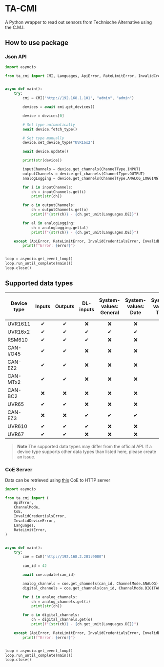 # TA-CMI
A Python wrapper to read out  sensors from Technische Alternative using the C.M.I.

## How to use package

### Json API

```python
import asyncio

from ta_cmi import CMI, Languages, ApiError, RateLimitError, InvalidCredentialsError, InvalidDeviceError, ChannelType


async def main():
    try:
        cmi = CMI("http://192.168.1.101", "admin", "admin")

        devices = await cmi.get_devices()

        device = devices[0]

        # Set type automatically
        await device.fetch_type()

        # Set type manually
        device.set_device_type("UVR16x2")

        await device.update()

        print(str(device))

        inputChannels = device.get_channels(ChannelType.INPUT)
        outputChannels = device.get_channels(ChannelType.OUTPUT)
        analogLogging = device.get_channels(ChannelType.ANALOG_LOGGING)

        for i in inputChannels:
            ch = inputChannels.get(i)
            print(str(ch))

        for o in outputChannels:
            ch = outputChannels.get(o)
            print(f"{str(ch)} - {ch.get_unit(Languages.DE)}")

        for al in analogLogging:
            ch = analogLogging.get(al)
            print(f"{str(ch)} - {ch.get_unit(Languages.DE)}")

    except (ApiError, RateLimitError, InvalidCredentialsError, InvalidDeviceError) as error:
        print(f"Error: {error}")


loop = asyncio.get_event_loop()
loop.run_until_complete(main())
loop.close()
```

## Supported data types

| Device type | Inputs | Outputs | DL-inputs | System-values: General | System-values: Date | System-values: Time | System-values: Sun | System-values: Electrical power | Analog network inputs | Digital network inputs | M-Bus | Modbus | KNX | Analog logging | Digital logging |
|-------------|:------:|:-------:|:---------:|:----------------------:|:-------------------:|:-------------------:|:------------------:|:-------------------------------:|:---------------------:|:----------------------:|:-----:|:------:|:---:|:--------------:|:---------------:|
| UVR1611     |   ✔    |    ✔    |     ❌     |           ❌            |          ❌          |          ❌          |         ❌          |                ❌                |           ✔           |           ✔            |   ❌   |   ❌    |  ❌  |       ❌        |        ❌        |
| UVR16x2     |   ✔    |    ✔    |     ✔     |           ✔            |          ✔          |          ✔          |         ✔          |                ❌                |           ❌           |           ❌            |   ❌   |   ❌    |  ❌  |       ✔        |        ✔        |
| RSM610      |   ✔    |    ✔    |     ✔     |           ❌            |          ❌          |          ❌          |         ❌          |                ❌                |           ❌           |           ❌            |   ✔   |   ❌    |  ❌  |       ❌        |        ❌        |
| CAN-I/O45   |   ✔    |    ✔    |     ❌     |           ❌            |          ❌          |          ❌          |         ❌          |                ❌                |           ❌           |           ❌            |   ❌   |   ❌    |  ❌  |       ❌        |        ❌        |
| CAN-EZ2     |   ✔    |    ✔    |     ❌     |           ❌            |          ❌          |          ❌          |         ❌          |                ✔                |           ❌           |           ❌            |   ❌   |   ❌    |  ❌  |       ❌        |        ❌        |
| CAN-MTx2    |   ✔    |    ✔    |     ❌     |           ❌            |          ❌          |          ❌          |         ❌          |                ❌                |           ❌           |           ❌            |   ❌   |   ❌    |  ❌  |       ❌        |        ❌        |
| CAN-BC2     |   ❌    |    ❌    |     ❌     |           ❌            |          ❌          |          ❌          |         ❌          |                ❌                |           ❌           |           ❌            |   ✔   |   ✔    |  ✔  |       ❌        |        ❌        |
| UVR65       |   ✔    |    ✔    |     ❌     |           ❌            |          ❌          |          ❌          |         ❌          |                ❌                |           ❌           |           ❌            |   ❌   |   ❌    |  ❌  |       ❌        |        ❌        |
| CAN-EZ3     |   ❌    |    ❌    |     ✔     |           ✔            |          ✔          |          ✔          |         ✔          |                ✔                |           ❌           |           ❌            |   ❌   |   ✔    |  ❌  |       ✔        |        ✔        |
| UVR610      |   ✔    |    ✔    |     ✔     |           ❌            |          ❌          |          ❌          |         ❌          |                ❌                |           ❌           |           ❌            |   ✔   |   ❌    |  ❌  |       ❌        |        ❌        |
| UVR67       |   ✔    |    ✔    |     ❌     |           ❌            |          ❌          |          ❌          |         ❌          |                ❌                |           ❌           |           ❌            |   ❌   |   ❌    |  ❌  |       ❌        |        ❌        |

> **Note**
> The supported data types may differ from the official API. If a device type supports other data types than listed here, please create an issue.

### CoE Server

Data can be retrieved using [this](https://gitlab.com/DeerMaximum/ta-coe) CoE to HTTP server

```python
import asyncio

from ta_cmi import (
    ApiError,
    ChannelMode,
    CoE,
    InvalidCredentialsError,
    InvalidDeviceError,
    Languages,
    RateLimitError,
)


async def main():
    try:
        coe = CoE("http://192.168.2.201:9000")
        
        can_id = 42

        await coe.update(can_id)

        analog_channels = coe.get_channels(can_id, ChannelMode.ANALOG)
        digital_channels = coe.get_channels(can_id, ChannelMode.DIGITAL)

        for i in analog_channels:
            ch = analog_channels.get(i)
            print(str(ch))

        for o in digital_channels:
            ch = digital_channels.get(o)
            print(f"{str(ch)} - {ch.get_unit(Languages.DE)}")

    except (ApiError, RateLimitError, InvalidCredentialsError, InvalidDeviceError) as error:
        print(f"Error: {error}")


loop = asyncio.get_event_loop()
loop.run_until_complete(main())
loop.close()
```